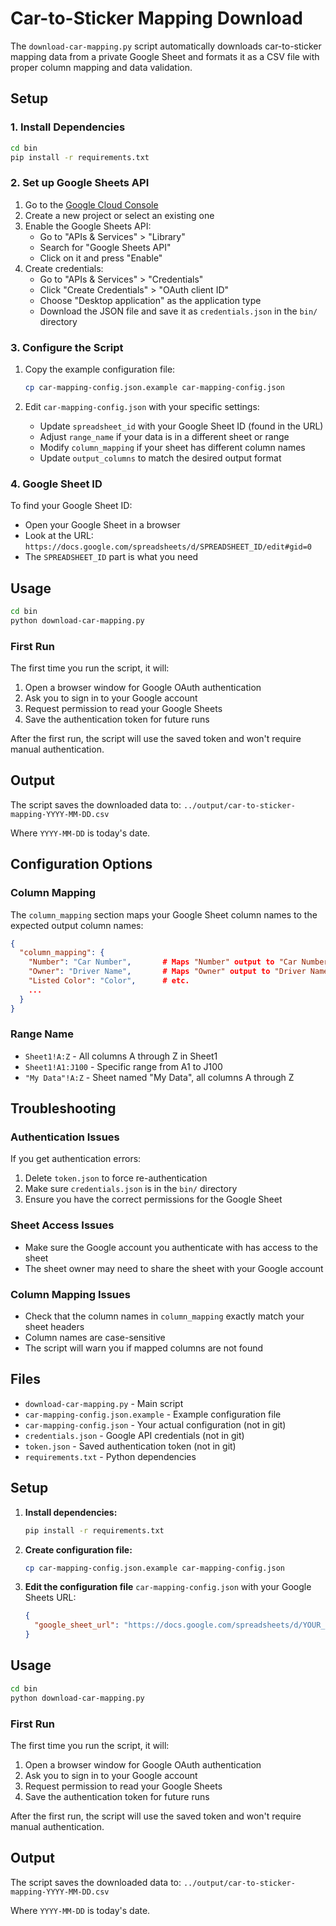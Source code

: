 # Car-to-Sticker Mapping Download

The `download-car-mapping.py` script automatically downloads car-to-sticker mapping data from a private Google Sheet and formats it as a CSV file with proper column mapping and data validation.

## Setup

### 1. Install Dependencies

```bash
cd bin
pip install -r requirements.txt
```

### 2. Set up Google Sheets API

1. Go to the [Google Cloud Console](https://console.cloud.google.com/)
2. Create a new project or select an existing one
3. Enable the Google Sheets API:
   - Go to "APIs & Services" > "Library"
   - Search for "Google Sheets API"
   - Click on it and press "Enable"
4. Create credentials:
   - Go to "APIs & Services" > "Credentials"
   - Click "Create Credentials" > "OAuth client ID"
   - Choose "Desktop application" as the application type
   - Download the JSON file and save it as `credentials.json` in the `bin/` directory

### 3. Configure the Script

1. Copy the example configuration file:
   ```bash
   cp car-mapping-config.json.example car-mapping-config.json
   ```

2. Edit `car-mapping-config.json` with your specific settings:
   - Update `spreadsheet_id` with your Google Sheet ID (found in the URL)
   - Adjust `range_name` if your data is in a different sheet or range
   - Modify `column_mapping` if your sheet has different column names
   - Update `output_columns` to match the desired output format

### 4. Google Sheet ID

To find your Google Sheet ID:
- Open your Google Sheet in a browser
- Look at the URL: `https://docs.google.com/spreadsheets/d/SPREADSHEET_ID/edit#gid=0`
- The `SPREADSHEET_ID` part is what you need

## Usage

```bash
cd bin
python download-car-mapping.py
```

### First Run

The first time you run the script, it will:
1. Open a browser window for Google OAuth authentication
2. Ask you to sign in to your Google account
3. Request permission to read your Google Sheets
4. Save the authentication token for future runs

After the first run, the script will use the saved token and won't require manual authentication.

## Output

The script saves the downloaded data to:
`../output/car-to-sticker-mapping-YYYY-MM-DD.csv`

Where `YYYY-MM-DD` is today's date.

## Configuration Options

### Column Mapping

The `column_mapping` section maps your Google Sheet column names to the expected output column names:

```json
{
  "column_mapping": {
    "Number": "Car Number",       # Maps "Number" output to "Car Number" sheet column
    "Owner": "Driver Name",       # Maps "Owner" output to "Driver Name" sheet column
    "Listed Color": "Color",      # etc.
    ...
  }
}
```

### Range Name

- `Sheet1!A:Z` - All columns A through Z in Sheet1
- `Sheet1!A1:J100` - Specific range from A1 to J100
- `"My Data"!A:Z` - Sheet named "My Data", all columns A through Z

## Troubleshooting

### Authentication Issues

If you get authentication errors:
1. Delete `token.json` to force re-authentication
2. Make sure `credentials.json` is in the `bin/` directory
3. Ensure you have the correct permissions for the Google Sheet

### Sheet Access Issues

- Make sure the Google account you authenticate with has access to the sheet
- The sheet owner may need to share the sheet with your Google account

### Column Mapping Issues

- Check that the column names in `column_mapping` exactly match your sheet headers
- Column names are case-sensitive
- The script will warn you if mapped columns are not found

## Files

- `download-car-mapping.py` - Main script
- `car-mapping-config.json.example` - Example configuration file
- `car-mapping-config.json` - Your actual configuration (not in git)
- `credentials.json` - Google API credentials (not in git)
- `token.json` - Saved authentication token (not in git)
- `requirements.txt` - Python dependencies

## Setup

1. **Install dependencies:**
   ```bash
   pip install -r requirements.txt
   ```

2. **Create configuration file:**
   ```bash
   cp car-mapping-config.json.example car-mapping-config.json
   ```

3. **Edit the configuration file** `car-mapping-config.json` with your Google Sheets URL:
   ```json
   {
     "google_sheet_url": "https://docs.google.com/spreadsheets/d/YOUR_SHEET_ID/edit?gid=YOUR_GID#gid=YOUR_GID"
   }
   ```

## Usage

```bash
cd bin
python download-car-mapping.py
```

### First Run

The first time you run the script, it will:
1. Open a browser window for Google OAuth authentication
2. Ask you to sign in to your Google account
3. Request permission to read your Google Sheets
4. Save the authentication token for future runs

After the first run, the script will use the saved token and won't require manual authentication.

## Output

The script saves the downloaded data to:
`../output/car-to-sticker-mapping-YYYY-MM-DD.csv`

Where `YYYY-MM-DD` is today's date.
